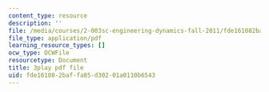 ```yaml
---
content_type: resource
description: ''
file: /media/courses/2-003sc-engineering-dynamics-fall-2011/fde161082baffa85d30201a0110b6543_f1pxiNDTyHc.pdf
file_type: application/pdf
learning_resource_types: []
ocw_type: OCWFile
resourcetype: Document
title: 3play pdf file
uid: fde16108-2baf-fa85-d302-01a0110b6543
---
```

